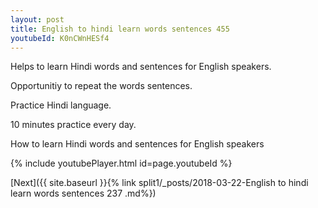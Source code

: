 ```yaml
---
layout: post
title: English to hindi learn words sentences 455 
youtubeId: K0nCWnHESf4
---
```

 
 
Helps to learn Hindi words and sentences for English speakers.

Opportunitiy to repeat the words sentences. 

Practice Hindi language. 
 
10 minutes practice every day. 
 
How to learn Hindi words and sentences for English speakers 
 
{% include youtubePlayer.html id=page.youtubeId %}
 
 
[Next]({{ site.baseurl }}{% link  split1/_posts/2018-03-22-English to hindi learn words sentences 237 .md%})
 
